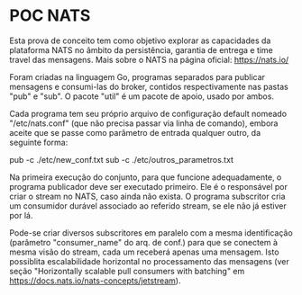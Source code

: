 # POC NATS

Esta prova de conceito tem como objetivo explorar as capacidades da plataforma NATS no âmbito da persistência, garantia de entrega e time travel das mensagens.  Mais sobre o NATS na página oficial: https://nats.io/

Foram criadas na linguagem Go, programas separados para publicar mensagens e consumi-las do broker, contidos respectivamente nas pastas "pub" e "sub".  O pacote "util" é um pacote de apoio, usado por ambos.

Cada programa tem seu próprio arquivo de configuração default nomeado "/etc/nats.conf" (que não precisa passar via linha de comando), embora aceite que se passe como parâmetro de entrada qualquer outro, da seguinte forma:

pub -c ./etc/new_conf.txt
sub -c ./etc/outros_parametros.txt

Na primeira execução do conjunto, para que funcione adequadamente, o programa publicador deve ser executado primeiro.  Ele é o responsável por criar o stream no NATS, caso ainda não exista.  O programa subscritor cria um consumidor durável associado ao referido stream, se ele não já estiver por lá.

Pode-se criar diversos subscritores em paralelo com a mesma identificação (parâmetro "consumer_name" do arq. de conf.) para que se conectem à mesma visão do stream, cada um receberá apenas uma mensagem.  Isto possiblita escalabilidade horizontal no processamento das mensagens (ver seção "Horizontally scalable pull consumers with batching" em https://docs.nats.io/nats-concepts/jetstream).
